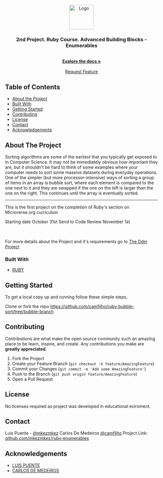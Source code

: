  <br>

<br />
<p align="center">
  <a href="https://github.com/camfilho/ruby-bubble-sort/tree/bubble-branch">
    <img src="https://github.com/mkezmkez/appleclone/raw/master/assets/microverse-logo.png" alt="Logo" width="80" height="80">
  </a>

  <h3 align="center">2nd Project. Ruby Course. Advanced Building Blocks - Enumerables </h3>

  <p align="center">

<br>
  <a href="https://github.com/camfilho/ruby-bubble-sort/tree/bubble-branch"><strong>Explore the docs »</strong></a>
<br>
<br> 
  <!--  <a href="https://raw.githack.com/mkezmkez/bootstrap/boot/index.html">View Demo</a>
<br> 
-->
    <a href="https://github.com/camfilho/ruby-bubble-sort/issues">Request Feature</a>
  </p>




<!-- TABLE OF CONTENTS -->
## Table of Contents

* [About the Project](#about-the-project)
* [Built With](#built-with)
* [Getting Started](#getting-started)
* [Contributing](#contributing)
* [License](#license)
* [Contact](#contact)
* [Acknowledgements](#acknowledgements)



<!-- ABOUT THE PROJECT -->
## About The Project

Sorting algorithms are some of the earliest that you typically get exposed to in Computer Science. It may not be immediately obvious how important they are, but it shouldn’t be hard to think of some examples where your computer needs to sort some massive datasets during everyday operations.  One of the simpler (but more processor-intensive) ways of sorting a group of items in an array is bubble sort, where each element is compared to the one next to it and they are swapped if the one on the left is larger than the one on the right. This continues until the array is eventually sorted.

----
This is the first project on the completion of Ruby's section on Microverse.org curriculum

Starting date October 31st
Send to Code Review November 1st


<br>
<br>
For more details about the Project and it's requirements go to <a href="https://www.theodinproject.com/courses/ruby-programming/lessons/advanced-building-blocks"> The Odin Project</a>

### Built With

* [RUBY](https://ruby-doc.org/)

<!-- GETTING STARTED -->
## Getting Started

To get a local copy up and running follow these simple steps.

Clone or fork the repo <https://github.com/camfilho/ruby-bubble-sort/tree/bubble-branch>


<!-- CONTRIBUTING -->
## Contributing

Contributions are what make the open source community such an amazing place to be learn, inspire, and create. Any contributions you make are **greatly appreciated**.

1. Fork the Project
2. Create your Feature Branch (`git checkout -b feature/AmazingFeature`)
3. Commit your Changes (`git commit -m 'Add some AmazingFeature'`)
4. Push to the Branch (`git push origin feature/AmazingFeature`)
5. Open a Pull Request



<!-- LICENSE -->
## License

No licenses required as project was developed in educational eviroment.


<!-- CONTACT -->
## Contact

Luis Puente - [@mkezmkez](https://twitter.com/mkezkmez)
Carlos De Medeiros [@camfilho](https://twitter.com/camfilho)
Project Link: [github.com/mkezmkez/ruby-enumerables](https://github.com/mkezmkez/ruby-enumerables)



<!-- ACKNOWLEDGEMENTS -->
## Acknowledgements

* [LUIS PUENTE](https://github.com/mkezmkez)
* [CARLOS DE MEDEIROS](https://github.com/camfilho)
